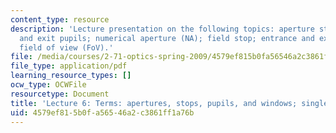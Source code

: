 ```yaml
---
content_type: resource
description: 'Lecture presentation on the following topics: aperture stop; entrance
  and exit pupils; numerical aperture (NA); field stop; entrance and exit windows;
  field of view (FoV).'
file: /media/courses/2-71-optics-spring-2009/4579ef815b0fa56546a2c3861ff1a76b_MIT2_71S09_lec06.pdf
file_type: application/pdf
learning_resource_types: []
ocw_type: OCWFile
resourcetype: Document
title: 'Lecture 6: Terms: apertures, stops, pupils, and windows; single-lens camera'
uid: 4579ef81-5b0f-a565-46a2-c3861ff1a76b
---
```

